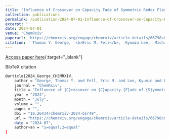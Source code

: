 ```yaml
---
title: "Influence of Crossover on Capacity Fade of Symmetric Redox Flow Cells"
collection: publications
permalink: /publication/2024-07-01-Influence-of-Crossover-on-Capacity-Fade-of-Symmetric-Redox-Flow-Cells
excerpt: ''
date: 2024-07-01
venue: 'ChemRxiv'
paperurl: 'https://chemrxiv.org/engage/chemrxiv/article-details/66798c8a5101a2ffa864ee15'
citation: ' Thomas Y. George,  <b>Eric M. Fell</b>,  Kyumin Lee,  Michael S. Emanuel,  Michael J. Aziz, &quot;Influence of Crossover on Capacity Fade of Symmetric Redox Flow Cells.&quot; ChemRxiv, , , (2024).'
---
```

[Access paper here](https://chemrxiv.org/engage/chemrxiv/article-details/66798c8a5101a2ffa864ee15){:target="_blank"}

BibTeX citation

```bash 
@article{2024_George_CHEMRXIV,
    author = "George, Thomas Y. and Fell, Eric M. and Lee, Kyumin and Emanuel, Michael S. and Aziz, Michael J.",
    journal = "ChemRxiv",
    title = "Influence of {C}rossover on {C}apacity {F}ade of {S}ymmetric {R}edox {F}low {C}ells",
    year = "2024",
    month = "July",
    volume = "",
    pages = "",
    doi = "10.26434/chemrxiv-2024-bsr49",
    url = "https://chemrxiv.org/engage/chemrxiv/article-details/66798c8a5101a2ffa864ee15",
    date = "2024-07",
    author+an = "1=equal;2=equal"
}
```
